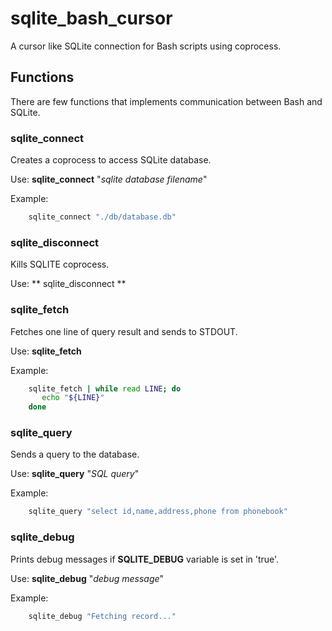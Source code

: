 # sqlite_bash_cursor

A cursor like SQLite connection for Bash scripts using coprocess.

## Functions

There are few functions that implements communication between Bash and SQLite.

### sqlite_connect

Creates a coprocess to access SQLite database.

Use:
**sqlite_connect** "_sqlite database filename_"

Example:
``` bash
	sqlite_connect "./db/database.db"
```

### sqlite_disconnect

Kills SQLITE coprocess.

Use:
** sqlite_disconnect **

### sqlite_fetch
Fetches one line of query result and sends to STDOUT.

Use:
**sqlite_fetch**


Example:
``` bash
    sqlite_fetch | while read LINE; do
       echo "${LINE}"
    done
```

### sqlite_query

Sends a query to the database.

Use:
**sqlite_query** "_SQL query_"

Example:
``` bash
	sqlite_query "select id,name,address,phone from phonebook"
```

### sqlite_debug

Prints debug messages if **SQLITE_DEBUG** variable is set in 'true'.

Use:
**sqlite_debug** "_debug message_"

Example:
``` bash
	sqlite_debug "Fetching record..."
```
